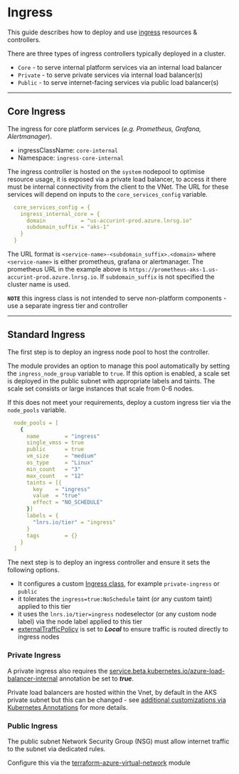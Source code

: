 # Ingress

This guide describes how to deploy and use [ingress](https://kubernetes.io/docs/concepts/services-networking/ingress/) resources & controllers.

There are three types of ingress controllers typically deployed in a cluster.

* `Core` - to serve internal platform services via an internal load balancer
* `Private` - to serve private services via internal load balancer(s)
* `Public` - to serve internet-facing services via public load balancer(s)

---

## Core Ingress

The ingress for core platform services (*e.g. Prometheus, Grafana, Alertmanager*).

* ingressClassName: `core-internal`
* Namespace: `ingress-core-internal`

The ingress controller is hosted on the `system` nodepool to optimise resource usage, it is exposed via a private load balancer, to access it there must be internal connectivity from the client to the VNet. The URL for these services will depend on inputs to the `core_services_config` variable.

```yaml
  core_services_config = {
    ingress_internal_core = {
      domain           = "us-accurint-prod.azure.lnrsg.io"
      subdomain_suffix = "aks-1"
    }
  }
```

The URL format is `<service-name>-<subdomain_suffix>.<domain>` where `<service-name>` is either prometheus, grafana or alertmanager. The prometheus URL in the example above is `https://prometheus-aks-1.us-accurint-prod.azure.lnrsg.io`. If `subdomain_suffix` is not specified the cluster name is used.

__`NOTE`__ this ingress class is not intended to serve non-platform components - use a separate ingress tier and controller

---

## Standard Ingress

The first step is to deploy an ingress node pool to host the controller. 

The module provides an option to manage this pool automatically by setting the `ingress_node_group` variable to `true`. If this option is enabled, a scale set is deployed in the public subnet with appropriate labels and taints. The scale set consists or large instances that scale from 0-6 nodes.

If this does not meet your requirements, deploy a custom ingress tier via the `node_pools` variable.

```yaml
  node_pools = [
    {
      name        = "ingress"
      single_vmss = true
      public      = true
      vm_size     = "medium"
      os_type     = "Linux"
      min_count   = "3"
      max_count   = "12"
      taints = [{
        key    = "ingress"
        value  = "true"
        effect = "NO_SCHEDULE"
      }]
      labels = {
        "lnrs.io/tier" = "ingress"
      }
      tags        = {}
    }
  ]
```

The next step is to deploy an ingress controller and ensure it sets the following options.

* It configures a custom [Ingress class](https://kubernetes.io/docs/concepts/services-networking/ingress/#ingress-class), for example `private-ingress` or `public`
* it tolerates the `ingress=true:NoSchedule` taint (or any custom taint) applied to this tier
* it uses the `lnrs.io/tier=ingress` nodeselector (or any custom node label) via the node label applied to this tier
* [externalTrafficPolicy](https://kubernetes.io/docs/tasks/access-application-cluster/create-external-load-balancer/#preserving-the-client-source-ip) is set to _**Local**_ to ensure traffic is routed directly to ingress nodes

### Private Ingress

A private ingress also requires the [service.beta.kubernetes.io/azure-load-balancer-internal](https://docs.microsoft.com/en-us/azure/aks/internal-lb#create-an-internal-load-balancer) annotation be set to _**true**_. 

Private load balancers are hosted within the Vnet, by default in the AKS private subnet but this can be changed - see [additional customizations via Kubernetes Annotations](https://docs.microsoft.com/en-us/azure/aks/load-balancer-standard#additional-customizations-via-kubernetes-annotations) for more details.

### Public Ingress

The public subnet Network Security Group (NSG) must allow internet traffic to the subnet via dedicated rules. 

Configure this via the [terraform-azure-virtual-network](https://github.com/Azure-Terraform/terraform-azurerm-virtual-network) module  